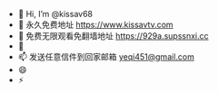 - 👋 Hi, I’m @kissav68
- 👀 永久免费地址 https://www.kissavtv.com
- 🌱 免费无限观看免翻墙地址  https://929a.supssnxi.cc
- 💞️ 
- 📫 发送任意信件到回家邮箱 yeqi451@gmail.com
- 😄 
- ⚡ 

<!---
kissav68/kissav68 is a ✨ special ✨ repository because its `README.md` (this file) appears on your GitHub profile.
You can click the Preview link to take a look at your changes.
--->
